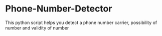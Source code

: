 # Phone-Number-Detector

This python script helps you detect a phone number carrier, possibility of number and validity of number


